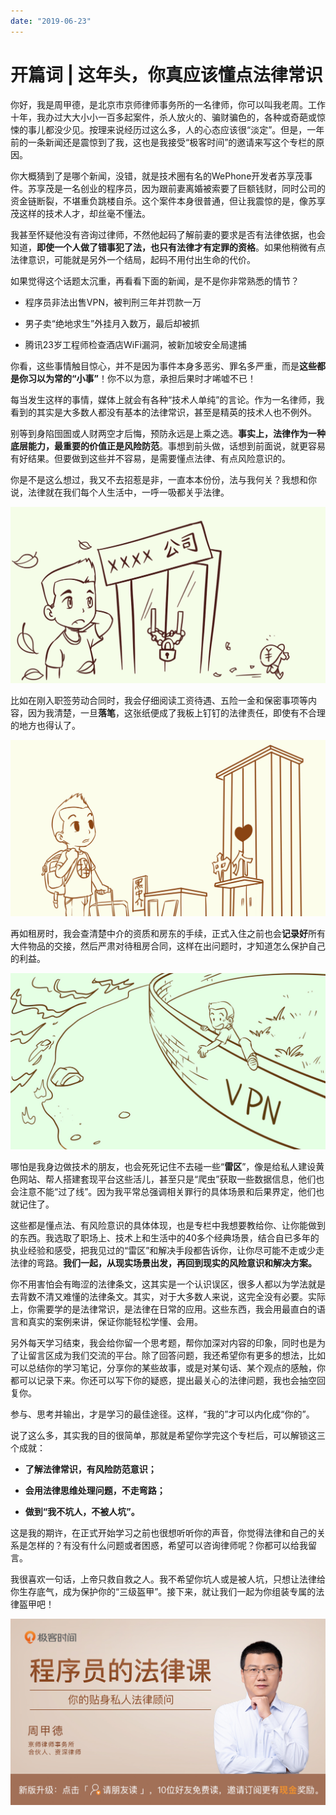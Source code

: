 ```yaml
---
date: "2019-06-23"
---  
```

      
# 开篇词 | 这年头，你真应该懂点法律常识
你好，我是周甲德，是北京市京师律师事务所的一名律师，你可以叫我老周。工作十年，我办过大大小小一百多起案件，杀人放火的、骗财骗色的，各种或奇葩或惊悚的事儿都没少见。按理来说经历过这么多，人的心态应该很“淡定”。但是，一年前的一条新闻还是震惊到了我，这也是我接受“极客时间”的邀请来写这个专栏的原因。

你大概猜到了是哪个新闻，没错，就是技术圈有名的WePhone开发者苏享茂事件。苏享茂是一名创业的程序员，因为跟前妻离婚被索要了巨额钱财，同时公司的资金链断裂，不堪重负跳楼自杀。这个案件本身很普通，但让我震惊的是，像苏享茂这样的技术人才，却丝毫不懂法。

我甚至怀疑他没有咨询过律师，不然他起码了解前妻的要求是否有法律依据，也会知道，**即使一个人做了错事犯了法，也只有法律才有定罪的资格**。如果他稍微有点法律意识，可能就是另外一个结局，起码不用付出生命的代价。

如果觉得这个话题太沉重，再看看下面的新闻，是不是你非常熟悉的情节？

* 程序员非法出售VPN，被判刑三年并罚款一万

* 男子卖“绝地求生”外挂月入数万，最后却被抓

* 腾讯23岁工程师检查酒店WiFi漏洞，被新加坡安全局逮捕

你看，这些事情触目惊心，并不是因为事件本身多恶劣、罪名多严重，而是**这些都是你习以为常的“小事”**！你不以为意，承担后果时才唏嘘不已！

<!-- [[[read_end]]] -->

每当发生这样的事情，媒体上就会有各种“技术人单纯”的言论。作为一名律师，我看到的其实是大多数人都没有基本的法律常识，甚至是精英的技术人也不例外。

别等到身陷囹圄或人财两空才后悔，预防永远是上乘之选。**事实上，法律作为一种底层能力，最重要的价值正是风险防范**。事想到前头做，话想到前面说，就更容易有好结果。但要做到这些并不容易，是需要懂点法律、有点风险意识的。

你是不是这么想过，我又不去招惹是非，一直本本份份，法与我何关？我想和你说，法律就在我们每个人生活中，一呼一吸都关乎法律。

![](./httpsstatic001geekbangorgresourceimage975e97cdda494c3cfb7b702f2af5bf3b535e.jpeg)

比如在刚入职签劳动合同时，我会仔细阅读工资待遇、五险一金和保密事项等内容，因为我清楚，一旦**落笔**，这张纸便成了我板上钉钉的法律责任，即使有不合理的地方也得认了。

![](./httpsstatic001geekbangorgresourceimagef443f481267482baad8312466364e25b4543.jpeg)

再如租房时，我会查清楚中介的资质和房东的手续，正式入住之前也会**记录好**所有大件物品的交接，然后严肃对待租房合同，这样在出问题时，才知道怎么保护自己的利益。

![](./httpsstatic001geekbangorgresourceimage0c260cadacc872e167b32376295229345226.jpeg)

哪怕是我身边做技术的朋友，也会死死记住不去碰一些“**雷区**”，像是给私人建设黄色网站、帮人搭建套现平台这些活儿，甚至只是“爬虫”获取一些数据信息，他们也会注意不能“过了线”。因为我平常总强调相关罪行的具体场景和后果界定，他们也就记住了。

这些都是懂点法、有风险意识的具体体现，也是专栏中我想要教给你、让你能做到的东西。我选取了职场上、技术上和生活中的40多个经典场景，结合自已多年的执业经验和感受，把我见过的“雷区”和解决手段都告诉你，让你尽可能不走或少走法律的弯路。**我们一起，从现实场景出发，再回到现实的风险意识和解决方案。**

你不用害怕会有晦涩的法律条文，这其实是一个认识误区，很多人都以为学法就是去背数不清又难懂的法律条文。其实，对于大多数人来说，这完全没有必要。实际上，你需要学的是法律常识，是法律在日常的应用。这些东西，我会用最直白的语言和真实的案例来讲，保证你能轻松学懂、会用。

另外每天学习结束，我会给你留一个思考题，帮你加深对内容的印象，同时也是为了让留言区成为我们交流的平台。除了回答问题，我还希望你有更多的想法，比如可以总结你的学习笔记，分享你的某些故事，或是对某句话、某个观点的感触，你都可以记录下来。你还可以写下你的疑惑，提出最关心的法律问题，我也会抽空回复你。

参与、思考并输出，才是学习的最佳途径。这样，“我的”才可以内化成“你的”。

说了这么多，其实我的目的很简单，那就是希望你学完这个专栏后，可以解锁这三个成就：

* **了解法律常识，有风险防范意识；**

* **会用法律思维处理问题，不走弯路；**

* **做到“我不坑人，不被人坑”。**

这是我的期许，在正式开始学习之前也很想听听你的声音，你觉得法律和自己的关系是怎样的？有没有什么问题或者困惑，希望可以咨询律师呢？你都可以给我留言。

我很喜欢一句话，上帝只救自救之人。我不希望你坑人或是被人坑，只想让法律给你生存底气，成为保护你的“三级盔甲”。接下来，就让我们一起为你组装专属的法律盔甲吧！

![](./httpsstatic001geekbangorgresourceimageccffcc229a6309f93017826a07452f3250ff.jpg)